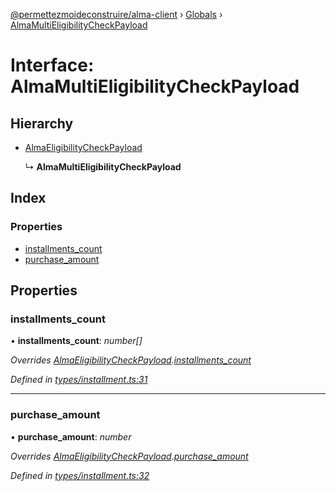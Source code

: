 [@permettezmoideconstruire/alma-client](../README.md) › [Globals](../globals.md) › [AlmaMultiEligibilityCheckPayload](almamultieligibilitycheckpayload.md)

# Interface: AlmaMultiEligibilityCheckPayload

## Hierarchy

* [AlmaEligibilityCheckPayload](almaeligibilitycheckpayload.md)

  ↳ **AlmaMultiEligibilityCheckPayload**

## Index

### Properties

* [installments_count](almamultieligibilitycheckpayload.md#installments_count)
* [purchase_amount](almamultieligibilitycheckpayload.md#purchase_amount)

## Properties

###  installments_count

• **installments_count**: *number[]*

*Overrides [AlmaEligibilityCheckPayload](almaeligibilitycheckpayload.md).[installments_count](almaeligibilitycheckpayload.md#optional-installments_count)*

*Defined in [types/installment.ts:31](https://github.com/permettez-moi-de-construire/alma-client/blob/299dafb/src/types/installment.ts#L31)*

___

###  purchase_amount

• **purchase_amount**: *number*

*Overrides [AlmaEligibilityCheckPayload](almaeligibilitycheckpayload.md).[purchase_amount](almaeligibilitycheckpayload.md#purchase_amount)*

*Defined in [types/installment.ts:32](https://github.com/permettez-moi-de-construire/alma-client/blob/299dafb/src/types/installment.ts#L32)*
